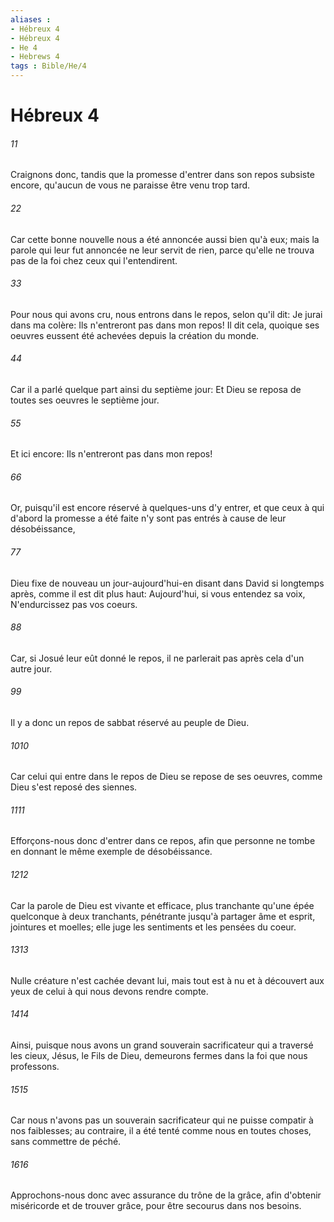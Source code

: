 ```yaml
---
aliases : 
- Hébreux 4
- Hébreux 4
- He 4
- Hebrews 4
tags : Bible/He/4
---
```


# Hébreux 4

###### 11
Craignons donc, tandis que la promesse d'entrer dans son repos subsiste encore, qu'aucun de vous ne paraisse être venu trop tard.
###### 22
Car cette bonne nouvelle nous a été annoncée aussi bien qu'à eux; mais la parole qui leur fut annoncée ne leur servit de rien, parce qu'elle ne trouva pas de la foi chez ceux qui l'entendirent.
###### 33
Pour nous qui avons cru, nous entrons dans le repos, selon qu'il dit: Je jurai dans ma colère: Ils n'entreront pas dans mon repos! Il dit cela, quoique ses oeuvres eussent été achevées depuis la création du monde.
###### 44
Car il a parlé quelque part ainsi du septième jour: Et Dieu se reposa de toutes ses oeuvres le septième jour.
###### 55
Et ici encore: Ils n'entreront pas dans mon repos!
###### 66
Or, puisqu'il est encore réservé à quelques-uns d'y entrer, et que ceux à qui d'abord la promesse a été faite n'y sont pas entrés à cause de leur désobéissance,
###### 77
Dieu fixe de nouveau un jour-aujourd'hui-en disant dans David si longtemps après, comme il est dit plus haut: Aujourd'hui, si vous entendez sa voix, N'endurcissez pas vos coeurs.
###### 88
Car, si Josué leur eût donné le repos, il ne parlerait pas après cela d'un autre jour.
###### 99
Il y a donc un repos de sabbat réservé au peuple de Dieu.
###### 1010
Car celui qui entre dans le repos de Dieu se repose de ses oeuvres, comme Dieu s'est reposé des siennes.
###### 1111
Efforçons-nous donc d'entrer dans ce repos, afin que personne ne tombe en donnant le même exemple de désobéissance.
###### 1212
Car la parole de Dieu est vivante et efficace, plus tranchante qu'une épée quelconque à deux tranchants, pénétrante jusqu'à partager âme et esprit, jointures et moelles; elle juge les sentiments et les pensées du coeur.
###### 1313
Nulle créature n'est cachée devant lui, mais tout est à nu et à découvert aux yeux de celui à qui nous devons rendre compte.
###### 1414
Ainsi, puisque nous avons un grand souverain sacrificateur qui a traversé les cieux, Jésus, le Fils de Dieu, demeurons fermes dans la foi que nous professons.
###### 1515
Car nous n'avons pas un souverain sacrificateur qui ne puisse compatir à nos faiblesses; au contraire, il a été tenté comme nous en toutes choses, sans commettre de péché.
###### 1616
Approchons-nous donc avec assurance du trône de la grâce, afin d'obtenir miséricorde et de trouver grâce, pour être secourus dans nos besoins.
